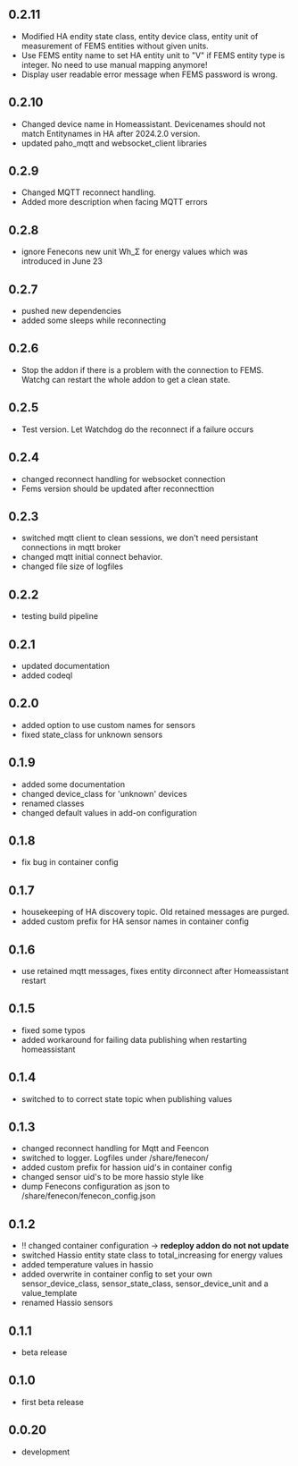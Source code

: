 <!-- https://developers.home-assistant.io/docs/add-ons/presentation#keeping-a-changelog -->
## 0.2.11
- Modified HA endity state class, entity device class, entity unit of measurement of FEMS entities without given units.
- Use FEMS entity name to set HA entity unit to "V" if FEMS entity type is integer. No need to use manual mapping anymore!  
- Display user readable error message when FEMS password is wrong. 
## 0.2.10
- Changed device name in Homeassistant. Devicenames should not match Entitynames in HA after 2024.2.0 version.
- updated paho_mqtt and websocket_client libraries
## 0.2.9
- Changed MQTT reconnect handling.
- Added more description when facing MQTT errors
## 0.2.8
- ignore Fenecons new unit Wh_Σ for energy values which was introduced in June 23
## 0.2.7
- pushed new dependencies
- added some sleeps while reconnecting
## 0.2.6
- Stop the addon if there is a problem with the connection to FEMS. Watchg can restart the whole addon to get a clean state.
## 0.2.5
- Test version. Let Watchdog do the reconnect if a failure occurs
## 0.2.4
- changed reconnect handling for websocket connection
- Fems version should be updated after reconnecttion
## 0.2.3
- switched mqtt client to clean sessions, we don't need persistant connections in mqtt broker
- changed mqtt initial connect behavior. 
- changed file size of logfiles
## 0.2.2
- testing build pipeline
## 0.2.1
- updated documentation
- added codeql
## 0.2.0
- added option to use custom names for sensors
- fixed state_class for unknown sensors
## 0.1.9
- added some documentation
- changed device_class for 'unknown' devices
- renamed classes
- changed default values in add-on configuration
## 0.1.8
- fix bug in container config

## 0.1.7
- housekeeping of HA discovery topic. Old retained messages are purged.
- added custom prefix for HA sensor names in container config   

## 0.1.6
- use retained mqtt messages, fixes entity dirconnect after Homeassistant restart

## 0.1.5

- fixed some typos
- added workaround for failing data publishing when restarting homeassistant

## 0.1.4

- switched to to correct state topic when publishing values

## 0.1.3

- changed reconnect handling for Mqtt and Feencon
- switched to logger. Logfiles under /share/fenecon/
- added custom prefix for hassion uid's in container config
- changed sensor uid's to be more hassio style like
- dump Fenecons configuration as json to /share/fenecon/fenecon_config.json

## 0.1.2

- ‼️ changed container configuration -> **redeploy addon do not not update**
- switched Hassio entity state class to total_increasing for energy values
- added temperature values in hassio
- added overwrite in container config to set your own sensor_device_class, sensor_state_class, sensor_device_unit and a value_template
- renamed Hassio sensors

## 0.1.1

- beta release

## 0.1.0

- first beta release

## 0.0.20

- development
